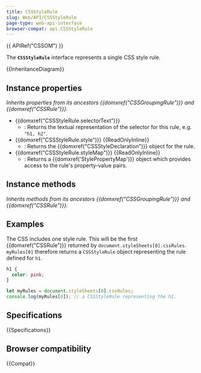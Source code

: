 ```yaml
---
title: CSSStyleRule
slug: Web/API/CSSStyleRule
page-type: web-api-interface
browser-compat: api.CSSStyleRule
---
```


{{ APIRef("CSSOM") }}

The **`CSSStyleRule`** interface represents a single CSS style rule.

{{InheritanceDiagram}}

## Instance properties

_Inherits properties from its ancestors {{domxref("CSSGroupingRule")}} and {{domxref("CSSRule")}}._

- {{domxref("CSSStyleRule.selectorText")}}
  - : Returns the textual representation of the selector for this rule, e.g. `"h1, h2"`.
- {{domxref("CSSStyleRule.style")}} {{ReadOnlyInline}}
  - : Returns the {{domxref("CSSStyleDeclaration")}} object for the rule.
- {{domxref("CSSStyleRule.styleMap")}} {{ReadOnlyInline}}
  - : Returns a {{domxref('StylePropertyMap')}} object which provides access to the rule's property-value pairs.

## Instance methods

_Inherits methods from its ancestors {{domxref("CSSGroupingRule")}} and {{domxref("CSSRule")}}._

## Examples

The CSS includes one style rule. This will be the first {{domxref("CSSRule")}} returned by `document.styleSheets[0].cssRules`.
`myRules[0]` therefore returns a `CSSStyleRule` object representing the rule defined for `h1`.

```css
h1 {
  color: pink;
}
```

```js
let myRules = document.styleSheets[0].cssRules;
console.log(myRules[0]); // a CSSStyleRule representing the h1.
```

## Specifications

{{Specifications}}

## Browser compatibility

{{Compat}}

